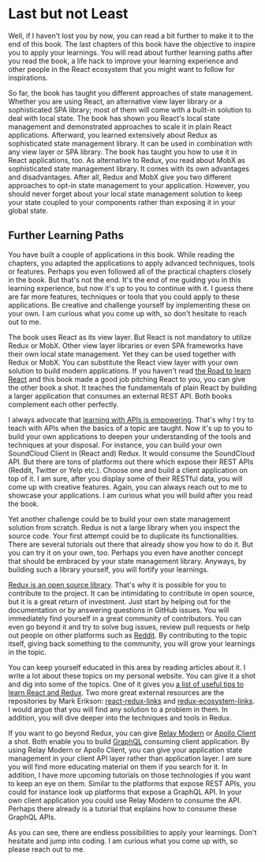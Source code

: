 # Last but not Least

Well, if I haven't lost you by now, you can read a bit further to make it to the end of this book. The last chapters of this book have the objective to inspire you to apply your learnings. You will read about further learning paths after you read the book, a life hack to improve your learning experience and other people in the React ecosystem that you might want to follow for inspirations.

So far, the book has taught you different approaches of state management. Whether you are using React, an alternative view layer library or a sophisticated SPA library; most of them will come with a built-in solution to deal with local state. The book has shown you React's local state management and demonstrated approaches to scale it in plain React applications. Afterward, you learned extensively about Redux as sophisticated state management library. It can be used in combination with any view layer or SPA library. The book has taught you how to use it in React applications, too. As alternative to Redux, you  read about MobX as sophisticated state management library. It comes with its own advantages and disadvantages. After all, Redux and MobX give you two different approaches to opt-in state management to your application. However, you should never forget about your local state management solution to keep your state coupled to your components rather than exposing it in your global state.

## Further Learning Paths

You have built a couple of applications in this book. While reading the chapters, you adapted the applications to apply advanced techniques, tools or features. Perhaps you even followed all of the practical chapters closely in the book. But that's not the end. It's the end of me guiding you in this learning experience, but now it's up to you to continue with it. I guess there are far more features, techniques or tools that you could apply to these applications. Be creative and challenge yourself by implementing these on your own. I am curious what you come up with, so don't hesitate to reach out to me.

The book uses React as its view layer. But React is not mandatory to utilize Redux or MobX. Other view layer libraries or even SPA frameworks have their own local state management. Yet they can be used together with Redux or MobX. You can substitute the React view layer with your own solution to build modern applications. If you haven't read [the Road to learn React](https://www.robinwieruch.de/the-road-to-learn-react/) and this book made a good job pitching React to you, you can give the other book a shot. It teaches the fundamentals of plain React by building a larger application that consumes an external REST API. Both books complement each other perfectly.

I always advocate that [learning with APIs is empowering](https://www.robinwieruch.de/what-is-an-api-javascript/). That's why I try to teach with APIs when the basics of a topic are taught. Now it's up to you to build your own applications to deepen your understanding of the tools and techniques at your disposal. For instance, you can build your own SoundCloud Client in (React and) Redux. It would consume the SoundCloud API. But there are tons of platforms out there which expose their REST APIs (Reddit, Twitter or Yelp etc.). Choose one and build a client application on top of it. I am sure, after you display some of their RESTful data, you will come up with creative features. Again, you can always reach out to me to showcase your applications. I am curious what you will build after you read the book.

Yet another challenge could be to build your own state management solution from scratch. Redux is not a large library when you inspect the source code. Your first attempt could be to duplicate its functionalities. There are several tutorials out there that already show you how to do it. But you can try it on your own, too. Perhaps you even have another concept that should be embraced by your state management library. Anyways, by building such a library yourself, you will fortify your learnings.

[Redux is an open source library](https://github.com/reactjs/redux). That's why it is possible for you to contribute to the project. It can be intimidating to contribute in open source, but it is a great return of investment. Just start by helping out for the documentation or by answering questions in GitHub issues. You will immediately find yourself in a great community of contributors. You can even go beyond it and try to solve bug issues, review pull requests or help out people on other platforms such as [Reddit](https://www.reddit.com/r/reactjs/). By contributing to the topic itself, giving back something to the community, you will grow your learnings in the topic.

You can keep yourself educated in this area by reading articles about it. I write a lot about these topics on my personal website. You can give it a shot and dig into some of the topics. One of it gives you [a list of useful tips to learn React and Redux](https://www.robinwieruch.de/tips-to-learn-react-redux/). Two more great external resources are the repositories by Mark Erikson: [react-redux-links](https://github.com/markerikson/react-redux-links) and [redux-ecosystem-links](https://github.com/markerikson/redux-ecosystem-links). I would argue that you will find any solution to a problem in them. In addition, you will dive deeper into the techniques and tools in Redux.

If you want to go beyond Redux, you can give [Relay Modern](https://facebook.github.io/relay/docs/relay-modern.html) or [Apollo Client](https://github.com/apollographql/apollo-client) a shot. Both enable you to build [GraphQL](http://graphql.org/) consuming client application. By using Relay Modern or Apollo Client, you can give your application state management in your client API layer rather than application layer. I am sure you will find more educating material on them if you search for it. In addition, I have more upcoming tutorials on those technologies if you want to keep an eye on them. Similar to the platforms that expose REST APIs, you could for instance look up platforms that expose a GraphQL API. In your own client application you could use Relay Modern to consume the API. Perhaps there already is a tutorial that explains how to consume these GraphQL APIs.

As you can see, there are endless possibilities to apply your learnings. Don't hesitate and jump into coding. I am curious what you come up with, so please reach out to me.
